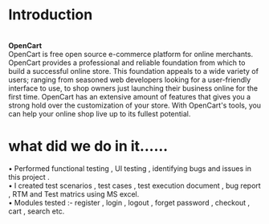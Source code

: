<h1>Introduction</h1>
<br><b>OpenCart</b></br>
OpenCart is free open source e-commerce platform for online merchants. OpenCart provides a professional and reliable foundation from which to build a successful online store. This foundation appeals to a wide variety of users; ranging from seasoned web developers looking for a user-friendly interface to use, to shop owners just launching their business online for the first time. OpenCart has an extensive amount of features that gives you a strong hold over the customization of your store. With OpenCart's tools, you can help your online shop live up to its fullest potential.

<h1>what did we do in it......</h1>
•	Performed functional testing , UI testing , identifying  bugs and issues in this project .
<br>•	I created test scenarios , test cases , test execution document , bug report , RTM and Test matrics using MS excel.</br>
•	Modules tested :- register , login , logout , forget password , checkout , cart , search etc.
